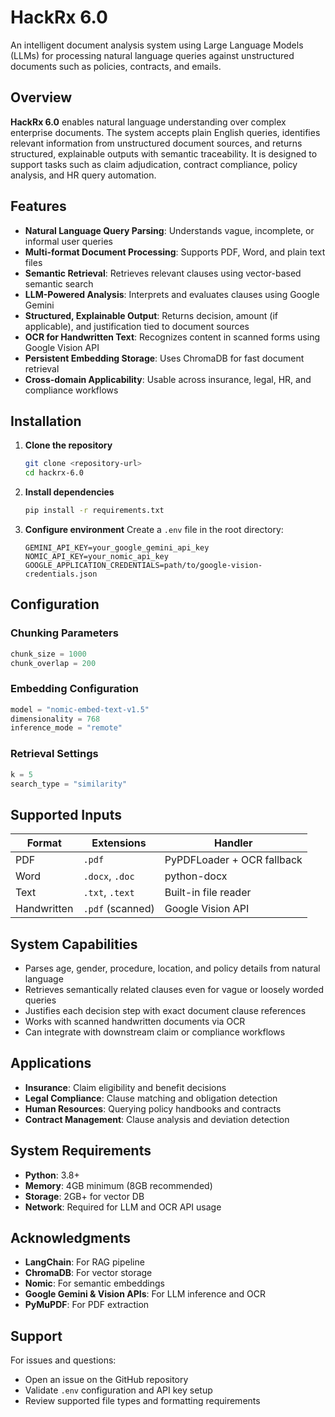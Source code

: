 # HackRx 6.0

An intelligent document analysis system using Large Language Models (LLMs) for processing natural language queries against unstructured documents such as policies, contracts, and emails.

## Overview

**HackRx 6.0** enables natural language understanding over complex enterprise documents. The system accepts plain English queries, identifies relevant information from unstructured document sources, and returns structured, explainable outputs with semantic traceability. It is designed to support tasks such as claim adjudication, contract compliance, policy analysis, and HR query automation.

## Features

- **Natural Language Query Parsing**: Understands vague, incomplete, or informal user queries  
- **Multi-format Document Processing**: Supports PDF, Word, and plain text files  
- **Semantic Retrieval**: Retrieves relevant clauses using vector-based semantic search  
- **LLM-Powered Analysis**: Interprets and evaluates clauses using Google Gemini  
- **Structured, Explainable Output**: Returns decision, amount (if applicable), and justification tied to document sources  
- **OCR for Handwritten Text**: Recognizes content in scanned forms using Google Vision API  
- **Persistent Embedding Storage**: Uses ChromaDB for fast document retrieval  
- **Cross-domain Applicability**: Usable across insurance, legal, HR, and compliance workflows  

## Installation

1. **Clone the repository**
   ```bash
   git clone <repository-url>
   cd hackrx-6.0
   ```

2. **Install dependencies**
   ```bash
   pip install -r requirements.txt
   ```

3. **Configure environment**
   Create a `.env` file in the root directory:
   ```env
   GEMINI_API_KEY=your_google_gemini_api_key
   NOMIC_API_KEY=your_nomic_api_key
   GOOGLE_APPLICATION_CREDENTIALS=path/to/google-vision-credentials.json
   ```

## Configuration

### Chunking Parameters
```python
chunk_size = 1000
chunk_overlap = 200
```

### Embedding Configuration
```python
model = "nomic-embed-text-v1.5"
dimensionality = 768
inference_mode = "remote"
```

### Retrieval Settings
```python
k = 5
search_type = "similarity"
```

## Supported Inputs

| Format     | Extensions         | Handler                     |
|------------|--------------------|-----------------------------|
| PDF        | `.pdf`             | PyPDFLoader + OCR fallback |
| Word       | `.docx`, `.doc`    | python-docx                |
| Text       | `.txt`, `.text`    | Built-in file reader       |
| Handwritten | `.pdf` (scanned)  | Google Vision API          |

## System Capabilities

- Parses age, gender, procedure, location, and policy details from natural language  
- Retrieves semantically related clauses even for vague or loosely worded queries  
- Justifies each decision step with exact document clause references  
- Works with scanned handwritten documents via OCR  
- Can integrate with downstream claim or compliance workflows  

## Applications

- **Insurance**: Claim eligibility and benefit decisions  
- **Legal Compliance**: Clause matching and obligation detection  
- **Human Resources**: Querying policy handbooks and contracts  
- **Contract Management**: Clause analysis and deviation detection  

## System Requirements

- **Python**: 3.8+  
- **Memory**: 4GB minimum (8GB recommended)  
- **Storage**: 2GB+ for vector DB  
- **Network**: Required for LLM and OCR API usage  

## Acknowledgments

- **LangChain**: For RAG pipeline  
- **ChromaDB**: For vector storage  
- **Nomic**: For semantic embeddings  
- **Google Gemini & Vision APIs**: For LLM inference and OCR  
- **PyMuPDF**: For PDF extraction  

## Support

For issues and questions:
- Open an issue on the GitHub repository  
- Validate `.env` configuration and API key setup  
- Review supported file types and formatting requirements